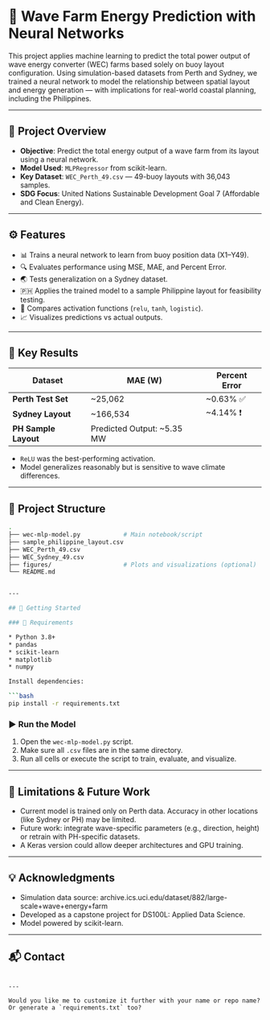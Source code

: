 
# 🌊 Wave Farm Energy Prediction with Neural Networks

This project applies machine learning to predict the total power output of wave energy converter (WEC) farms based solely on buoy layout configuration. Using simulation-based datasets from Perth and Sydney, we trained a neural network to model the relationship between spatial layout and energy generation — with implications for real-world coastal planning, including the Philippines.

---

## 📌 Project Overview

- **Objective**: Predict the total energy output of a wave farm from its layout using a neural network.
- **Model Used**: `MLPRegressor` from scikit-learn.
- **Key Dataset**: `WEC_Perth_49.csv` — 49-buoy layouts with 36,043 samples.
- **SDG Focus**: United Nations Sustainable Development Goal 7 (Affordable and Clean Energy).

---

## ⚙️ Features

- 📊 Trains a neural network to learn from buoy position data (X1–Y49).
- 🔍 Evaluates performance using MSE, MAE, and Percent Error.
- 🌏 Tests generalization on a Sydney dataset.
- 🇵🇭 Applies the trained model to a sample Philippine layout for feasibility testing.
- 🔁 Compares activation functions (`relu`, `tanh`, `logistic`).
- 📈 Visualizes predictions vs actual outputs.

---

## 🧠 Key Results

| Dataset       | MAE (W) | Percent Error |
|---------------|---------|----------------|
| **Perth Test Set** | ~25,062 | ~0.63% ✅ |
| **Sydney Layout** | ~166,534 | ~4.14% ❗ |
| **PH Sample Layout** | Predicted Output: ~5.35 MW |

- `ReLU` was the best-performing activation.
- Model generalizes reasonably but is sensitive to wave climate differences.

---

## 📁 Project Structure

```bash
.
├── wec-mlp-model.py            # Main notebook/script
├── sample_philippine_layout.csv
├── WEC_Perth_49.csv
├── WEC_Sydney_49.csv
├── figures/                    # Plots and visualizations (optional)
└── README.md


---

## 🚀 Getting Started

### 🔧 Requirements

* Python 3.8+
* pandas
* scikit-learn
* matplotlib
* numpy

Install dependencies:

```bash
pip install -r requirements.txt
```

### ▶️ Run the Model

1. Open the `wec-mlp-model.py` script.
2. Make sure all `.csv` files are in the same directory.
3. Run all cells or execute the script to train, evaluate, and visualize.

---

## 📌 Limitations & Future Work

* Current model is trained only on Perth data. Accuracy in other locations (like Sydney or PH) may be limited.
* Future work: integrate wave-specific parameters (e.g., direction, height) or retrain with PH-specific datasets.
* A Keras version could allow deeper architectures and GPU training.

---

## 💡 Acknowledgments

* Simulation data source: archive.ics.uci.edu/dataset/882/large-scale+wave+energy+farm
* Developed as a capstone project for DS100L: Applied Data Science.
* Model powered by scikit-learn.

---

## 📬 Contact


```

---

Would you like me to customize it further with your name or repo name? Or generate a `requirements.txt` too?
```

